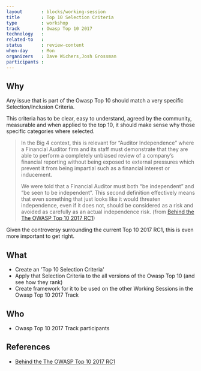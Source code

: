 ```yaml
---
layout       : blocks/working-session
title        : Top 10 Selection Criteria
type         : workshop
track        : Owasp Top 10 2017
technology   :
related-to   :
status       : review-content
when-day     : Mon
organizers   : Dave Wichers,Josh Grossman
participants :
---
```


## Why

Any issue that is part of the Owasp Top 10 should match a very specific Selection/Inclusion Criteria.

This criteria has to be clear, easy to understand, agreed by the community, measurable and when applied to the
   top 10, it should make sense why those specific categories where selected.

> In the Big 4 context, this is relevant for “Auditor Independence” where a Financial Auditor firm and its staff must demonstrate that they are able to perform a completely unbiased review of a company’s financial reporting without being exposed to external pressures which prevent it from being impartial such as a financial interest or inducement.
>
>  We were told that a Financial Auditor must both “be independent” and “be seen to be independent”. This second definition effectively means that even something that just looks like it would threaten independence, even if it does not, should be considered as a risk and avoided as carefully as an actual independence risk.
(from [Behind the The OWASP Top 10 2017 RC1](https://medium.com/@JoshCGrossman/behind-the-the-owasp-top-10-2017-rc1-df43236f79ff))

Given the controversy surrounding the current Top 10 2017 RC1, this is even more important to get right.

## What

 - Create an 'Top 10 Selection Criteria'
 - Apply that Selection Criteria to the all versions of the Owasp Top 10 (and see how they rank)
 - Create framework for it to be used on the other Working Sessions in the Owasp Top 10 2017 Track

## Who

 - Owasp Top 10 2017 Track participants


## References

 - [Behind the The OWASP Top 10 2017 RC1](https://medium.com/@JoshCGrossman/behind-the-the-owasp-top-10-2017-rc1-df43236f79ff)